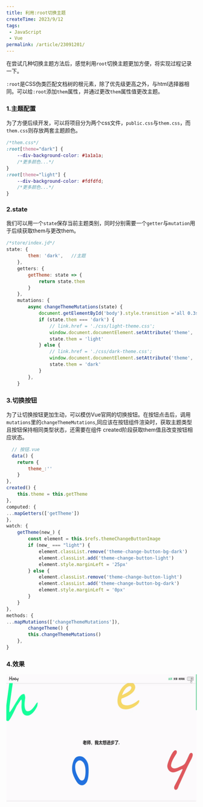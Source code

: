 ```yaml
---
title: 利用:root切换主题
createTime: 2023/9/12
tags:
 - JavaScript
 - Vue
permalink: /article/23091201/
---
```


在尝试几种切换主题方法后，感觉利用`root`切换主题更加方便，将实现过程记录一下。
<!-- more -->

<code>:root</code>是CSS伪类匹配文档树的根元素，除了优先级更高之外，与html选择器相同。可以给<code>:root</code>添加<code>them</code>属性，并通过更改<code>them</code>属性值更改主题。
### 1.主题配置
为了方便后续开发，可以将项目分为两个css文件，<code>public.css</code>与<code>them.css</code>，而<code>them.css</code>则存放两套主题颜色。
```css
/*them.css*/
:root[theme="dark"] {
    --div-background-color: #1a1a1a;
    /*更多颜色...*/
}
:root[theme="light"] {
    --div-background-color: #fdfdfd;
    /*更多颜色...*/
}
```
### 2.state
我们可以用一个<code>state</code>保存当前主题类别，同时分别需要一个<code>getter</code>与<code>mutation</code>用于后续获取them与更改them。
```js
/*store/index.jd*/
state: {
        them: 'dark',   //主题
    },
    getters: {
        getTheme: state => {
            return state.them
        }
    },
    mutations: {
        async changeThemeMutations(state) {
            document.getElementById('body').style.transition ='all 0.3s'
            if (state.them === 'dark') {
                // link.href = './css/light-theme.css';
                window.document.documentElement.setAttribute('theme', 'light');
                state.them = 'light'
            } else {
                // link.href = './css/dark-theme.css';
                window.document.documentElement.setAttribute('theme', 'dark');
                state.them = 'dark'
            }
        },
    }
```
### 3.切换按钮
为了让切换按钮更加生动，可以模仿Vue官网的切换按钮。在按钮点击后，调用<code>mutations</code>里的<code>changeThemeMutations</code>,同应该在按钮组件渲染时，获取主题类型且按钮保持相同类型状态，还需要在组件
created阶段获取them值且改变按钮相应状态。
```js
  // 按钮.vue
  data() {
    return {
        theme_:''
    }
},
created() {
    this.theme = this.getTheme
},
computed: {
...mapGetters(['getTheme'])
},
watch: {
    getTheme(new_) {
        const element = this.$refs.themeChangeButtonImage
        if (new_ === "light") {
            element.classList.remove('theme-change-button-bg-dark')
            element.classList.add('theme-change-button-light')
            element.style.marginLeft = '25px'
        } else {
            element.classList.remove('theme-change-button-light')
            element.classList.add('theme-change-button-bg-dark')
            element.style.marginLeft = '0px'
        }
    }
},
methods: {
...mapMutations(['changeThemeMutations']),
        changeTheme() {
        this.changeThemeMutations()
    },
}
```
### 4.效果
![img.png](../assets/091201_1.gif)

